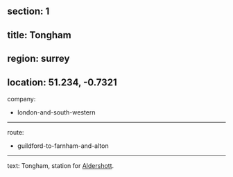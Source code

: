 section: 1
----
title: Tongham
----
region: surrey
----
location: 51.234, -0.7321
----
company:
- london-and-south-western
----
route:
- guildford-to-farnham-and-alton
----
text: Tongham, station for [Aldershott](/stations/aldershott-camp).
